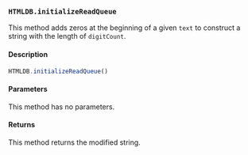 ### `HTMLDB.initializeReadQueue`

This method adds zeros at the beginning of a given `text` to construct a string with the length of `digitCount`.

#### Description

```javascript
HTMLDB.initializeReadQueue()
```

#### Parameters

This method has no parameters.

#### Returns

This method returns the modified string.